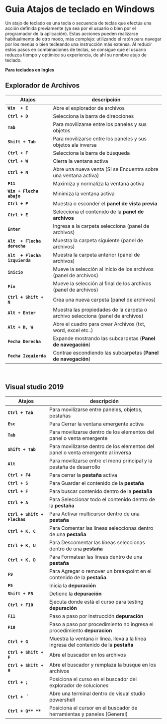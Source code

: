 # Guia Atajos de teclado en Windows
Un atajo de teclado es una tecla o secuencia de teclas que efectúa una acción definida previamente (ya sea por el usuario o bien por el programador de la aplicación). Estas acciones pueden realizarse habitualmente de otro modo, más complejo: utilizando el ratón para navegar por los menús o bien tecleando una instrucción más extensa. Al reducir estos pasos en combinaciones de teclas, se consigue que el usuario reduzca tiempo y optimice su experiencia, de ahí su nombre atajo de teclado.

**Para teclados en Ingles**

## Explorador de Archivos 
|Atajos                        |descripción                       |
|------------------------------|----------------------------------|
|**`Win  + E`**                |Abre el explorador de archivos    |
|**`Ctrl + D`**                |Selecciona la barra de direcciones|
|**`Tab`**                     |Para movilizarse entre los paneles y sus objetos|
|**`Shift + Tab`**             |Para movilizarse entre los paneles y sus objetos ala inversa|
|**`Ctrl + F`**                |Selecciona la barra de búsqueda   |
|**`Ctrl + W`**                |Cierra la ventana activa          |
|**`Ctrl + N`**                |Abre una nueva venta (Si se Encuentra sobre una ventana activa)|
|**`F11`**                     |Maximiza y normaliza la ventana activa     |
|**`Win + Flecha abajo`**      |Minimiza la ventana activa       |
|**`Ctrl + P`**                |Muestra o esconder el **panel de vista previa**|
|**`Ctrl + E`**                |Selecciona el contenido de la **panel de archivos**|
|**`Enter`**                   |Ingresa a la carpeta selecciona (panel de archivos) |
|**`Alt  + Flecha derecha`**   |Muestra la carpeta siguiente (panel de archivos)|
|**`Alt  + Flecha izquierda`** |Muestra la carpeta anterior (panel de archivos)|
|**`inicio`**                  |Mueve la selección al inicio de los archivos (panel de archivos) |
|**`Fin`**                     |Mueve la selección al final de los archivos (panel de archivos) |
|**`Ctrl + Shift + N`**        |Crea una nueva carpeta (panel de archivos) |
|**`Alt + Enter`**             |Muestra las propiedades de la carpeta o archivo selecciona (panel de archivos) |
|**`Alt + H, W`**              |Abre el cuadro para crear Archivos (txt, word, excel etc..)|
|**`Fecha Derecha`**           |Expande mostrando las subcarpetas (**Panel de navegación**)|
|**`Fecha Izquierda`**         |Contrae escondiendo las subcarpetas (**Panel de  navegación**)|
<br/>

## Visual studio 2019
|Atajos                        |descripción                       |
|------------------------------|----------------------------------|
|**`Ctrl + Tab`**              |Para movilizarse entre paneles, objetos, pestañas|
|**`Esc`**                     |Para Cerrar la ventana emergente activa|
|**`Tab`**                     |Para movilizarse dentro de los elementos del panel o venta emergente|
|**`Shift + Tab`**             |Para movilizarse dentro de los elementos del panel o venta emergente al inversa|
|**`Alt`**                     |Para movilizarse entre el menú principal y la pestaña de desarrollo|
|**`Ctrl + F4`**               |Para cerrar la **pestaña** activa|
|**`Ctrl + S`**                |Para Guardar el contenido de la **pestaña**|
|**`Ctrl + F`**                |Para buscar contenido dentro de la **pestaña**|
|**`Ctrl + A`**                |Para Seleccionar todo el contenido dentro de la **pestaña**|
|**`Ctrl + Shift + Flechas`**  |Para Activar multicursor dentro de una **pestaña**|
|**`Ctrl + K, C`**             |Para Comentar las líneas seleccionas dentro de una **pestaña**|
|**`Ctrl + K, U`**             |Para Descomentar las líneas seleccionas dentro de una **pestaña**|
|**`Ctrl + K, D`**             |Para Formatear las líneas dentro de una **pestaña**|
|**`F9`**                      |Para Agregar o remover un breakpoint en el contenido de la **pestaña**|
|**`F5`**                      |Inicia la **depuración**                  |
|**`Shift + F5`**              |Detiene la **depuración**               |
|**`Ctrl + F10`**              |Ejecuta donde está el curso para testing **depuración**|
|**`F11`**                     |Paso a paso por instrucción   **depuración**|
|**`F10`**                     |Paso a paso por procedimiento no ingresa el procedimiento **depuracion**|
|**`Ctrl + G`**                |Muestra la ventana ir línea. lleva a la línea ingresa del contenido de la      **pestaña** |
|**`Ctrl + Shift + F`**        |Abre el buscador en los archivos |
|**`Ctrl + Shift + H`**        |Abre el buscador y remplaza la busque en los archivos|
|**`Ctrl + ;`**                |Posiciona el curso en el buscador del explorador de soluciones|
|**`Ctrl + `** **`**           |Abre una terminal dentro de visual studio powershell|
|**`Ctrl + Q** **`**           |Posiciona el cursor en el buscador de herramientas y paneles  (General)|
<br/>
